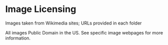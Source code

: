 # Image Licensing
Images taken from Wikimedia sites; URLs provided in each folder

All images Public Domain in the US. See specific image webpages for more information.
